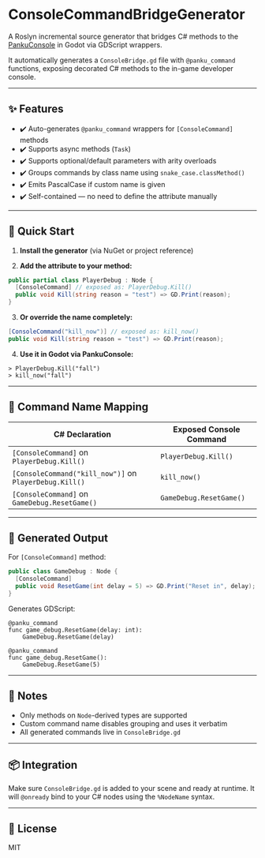 ﻿# ConsoleCommandBridgeGenerator

A Roslyn incremental source generator that bridges C# methods to the [PankuConsole](https://github.com/Ark2000/PankuConsole) in Godot via GDScript wrappers.

It automatically generates a `ConsoleBridge.gd` file with `@panku_command` functions, exposing decorated C# methods to the in-game developer console.

---

## ✨ Features

* ✔️ Auto-generates `@panku_command` wrappers for `[ConsoleCommand]` methods
* ✔️ Supports async methods (`Task`)
* ✔️ Supports optional/default parameters with arity overloads
* ✔️ Groups commands by class name using `snake_case.classMethod()`
* ✔️ Emits PascalCase if custom name is given
* ✔️ Self-contained — no need to define the attribute manually

---

## 🚀 Quick Start

1. **Install the generator** (via NuGet or project reference)

2. **Add the attribute to your method:**

```csharp
public partial class PlayerDebug : Node {
  [ConsoleCommand] // exposed as: PlayerDebug.Kill()
  public void Kill(string reason = "test") => GD.Print(reason);
}
```

3. **Or override the name completely:**

```csharp
[ConsoleCommand("kill_now")] // exposed as: kill_now()
public void Kill(string reason = "test") => GD.Print(reason);
```

4. **Use it in Godot via PankuConsole:**

```
> PlayerDebug.Kill("fall")
> kill_now("fall")
```

---

## 🧾 Command Name Mapping

| C# Declaration                                         | Exposed Console Command |
| ------------------------------------------------------ | ----------------------- |
| `[ConsoleCommand]` on `PlayerDebug.Kill()`             | `PlayerDebug.Kill()`    |
| `[ConsoleCommand("kill_now")]` on `PlayerDebug.Kill()` | `kill_now()`            |
| `[ConsoleCommand]` on `GameDebug.ResetGame()`          | `GameDebug.ResetGame()` |

---

## 📄 Generated Output

For `[ConsoleCommand]` method:

```csharp
public class GameDebug : Node {
  [ConsoleCommand]
  public void ResetGame(int delay = 5) => GD.Print("Reset in", delay);
}
```

Generates GDScript:

```gdscript
@panku_command
func game_debug.ResetGame(delay: int):
    GameDebug.ResetGame(delay)

@panku_command
func game_debug.ResetGame():
    GameDebug.ResetGame(5)
```

---

## 🧐 Notes

* Only methods on `Node`-derived types are supported
* Custom command name disables grouping and uses it verbatim
* All generated commands live in `ConsoleBridge.gd`

---

## 📦 Integration

Make sure `ConsoleBridge.gd` is added to your scene and ready at runtime. It will `@onready` bind to your C# nodes using the `%NodeName` syntax.

---

## 💪 License

MIT
